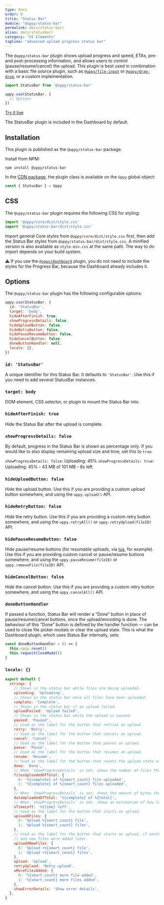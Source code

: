 ```yaml
---
type: docs
order: 0
title: "Status Bar"
module: "@uppy/status-bar"
permalink: docs/status-bar/
alias: docs/statusbar/
category: "UI Elements"
tagline: "advanced upload progress status bar"
---
```


The `@uppy/status-bar` plugin shows upload progress and speed, ETAs, pre- and post-processing information, and allows users to control (pause/resume/cancel) the upload.
This plugin is best used in combination with a basic file source plugin, such as [`@uppy/file-input`][] or [`@uppy/drag-drop`][], or a custom implementation.

```js
import StatusBar from '@uppy/status-bar'

uppy.use(StatusBar, {
  // Options
})
```

<a class="TryButton" href="/examples/statusbar/">Try it live</a>

The StatusBar plugin is included in the Dashboard by default.

## Installation

This plugin is published as the `@uppy/status-bar` package.

Install from NPM:

```shell
npm install @uppy/status-bar
```

In the [CDN package](/docs/#With-a-script-tag), the plugin class is available on the `Uppy` global object:

```js
const { StatusBar } = Uppy
```

## CSS

The `@uppy/status-bar` plugin requires the following CSS for styling:

```js
import '@uppy/core/dist/style.css'
import '@uppy/status-bar/dist/style.css'
```

Import general Core styles from `@uppy/core/dist/style.css` first, then add the Status Bar styles from `@uppy/status-bar/dist/style.css`. A minified version is also available as `style.min.css` at the same path. The way to do import depends on your build system.

⚠️ If you use the [`@uppy/dashboard`](/docs/dashboard) plugin, you do not need to include the styles for the Progress Bar, because the Dashboard already includes it.

## Options

The `@uppy/status-bar` plugin has the following configurable options:

```js
uppy.use(StatusBar, {
  id: 'StatusBar',
  target: 'body',
  hideAfterFinish: true,
  showProgressDetails: false,
  hideUploadButton: false,
  hideRetryButton: false,
  hidePauseResumeButton: false,
  hideCancelButton: false,
  doneButtonHandler: null,
  locale: {},
})
```

### `id: 'StatusBar'`

A unique identifier for this Status Bar. It defaults to `'StatusBar'`. Use this if you need to add several StatusBar instances.

### `target: body`

DOM element, CSS selector, or plugin to mount the Status Bar into.

### `hideAfterFinish: true`

Hide the Status Bar after the upload is complete.

### `showProgressDetails: false`

By default, progress in the Status Bar is shown as percentage only. If you would like to also display remaining upload size and time, set this to `true`.

`showProgressDetails: false`: Uploading: 45%
`showProgressDetails: true`: Uploading: 45%・43 MB of 101 MB・8s left

### `hideUploadButton: false`

Hide the upload button. Use this if you are providing a custom upload button somewhere, and using the `uppy.upload()` API.

### `hideRetryButton: false`

Hide the retry button. Use this if you are providing a custom retry button somewhere, and using the `uppy.retryAll()` or `uppy.retryUpload(fileID)` API.

### `hidePauseResumeButton: false`

Hide pause/resume buttons (for resumable uploads, via [tus](http://tus.io), for example). Use this if you are providing custom cancel or pause/resume buttons somewhere, and using the `uppy.pauseResume(fileID)` or `uppy.removeFile(fileID)` API.

### `hideCancelButton: false`

Hide the cancel button. Use this if you are providing a custom retry button somewhere, and using the `uppy.cancelAll()` API.

### `doneButtonHandler`

If passed a function, Status Bar will render a “Done” button in place of pause/resume/cancel buttons, once the upload/encoding is done. The behaviour of this “Done” button is defined by the handler function — can be used to close file picker modals or clear the upload state. This is what the Dashboard plugin, which uses Status Bar internally, sets:

```js
const doneButtonHandler = () => {
  this.uppy.reset()
  this.requestCloseModal()
}
```

### `locale: {}`

```js
export default {
  strings: {
    // Shown in the status bar while files are being uploaded.
    uploading: 'Uploading',
    // Shown in the status bar once all files have been uploaded.
    complete: 'Complete',
    // Shown in the status bar if an upload failed.
    uploadFailed: 'Upload failed',
    // Shown in the status bar while the upload is paused.
    paused: 'Paused',
    // Used as the label for the button that retries an upload.
    retry: 'Retry',
    // Used as the label for the button that cancels an upload.
    cancel: 'Cancel',
    // Used as the label for the button that pauses an upload.
    pause: 'Pause',
    // Used as the label for the button that resumes an upload.
    resume: 'Resume',
    // Used as the label for the button that resets the upload state after an upload
    done: 'Done',
    // When `showProgressDetails` is set, shows the number of files that have been fully uploaded so far.
    filesUploadedOfTotal: {
      0: '%{complete} of %{smart_count} file uploaded',
      1: '%{complete} of %{smart_count} files uploaded',
    },
    // When `showProgressDetails` is set, shows the amount of bytes that have been uploaded so far.
    dataUploadedOfTotal: '%{complete} of %{total}',
    // When `showProgressDetails` is set, shows an estimation of how long the upload will take to complete.
    xTimeLeft: '%{time} left',
    // Used as the label for the button that starts an upload.
    uploadXFiles: {
      0: 'Upload %{smart_count} file',
      1: 'Upload %{smart_count} files',
    },
    // Used as the label for the button that starts an upload, if another upload has been started in the past
    // and new files were added later.
    uploadXNewFiles: {
      0: 'Upload +%{smart_count} file',
      1: 'Upload +%{smart_count} files',
    },
    upload: 'Upload',
    retryUpload: 'Retry upload',
    xMoreFilesAdded: {
      0: '%{smart_count} more file added',
      1: '%{smart_count} more files added',
    },
    showErrorDetails: 'Show error details',
  },
}
```

[`@uppy/file-input`]: /docs/file-input

[`@uppy/drag-drop`]: /docs/drag-drop
